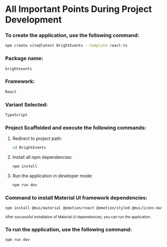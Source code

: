 # All Important Points During Project Development

### To create the application, use the following command:

```sh
npm create vite@latest BrightEvents --template react-ts
```

### Package name:

```sh
brightevents
```

### Framework:

```sh
React
```

### Variant Selected:

```sh
TypeScript
```

### Project Scaffolded and execute the following commands:

1. Redirect to project path:
    ```sh
    cd BrightEvents
    ```

2. Install all npm dependencies:
    ```sh
    npm install
    ```

3. Run the application in developer mode:
    ```sh
    npm run dev
    ```

### Command to install Material UI framework dependencies:

```sh
npm install @mui/material @emotion/react @emotion/styled @mui/icons-material @mui/system
```

<sub>After successful installation of Material UI dependencies, you can run the application.</sub>

### To run the application, use the following command:

```sh
npm run dev
```
